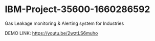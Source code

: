 # IBM-Project-35600-1660286592
Gas Leakage monitoring &amp; Alerting system for Industries

DEMO LINK:
https://youtu.be/2wztLS6muho
